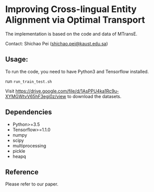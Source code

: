 # Improving Cross-lingual Entity Alignment via Optimal Transport

The implementation is based on the code and data of MTransE.

Contact: Shichao Pei (shichao.pei@kaust.edu.sa)

## Usage:

To run the code, you need to have Python3 and Tensorflow installed.

run `run_train_test.sh`

Visit https://drive.google.com/file/d/1AsPPU4ka1Rc9u-XYMGWtvV65hF3egi0z/view to download the datasets.

## Dependencies
* Python>=3.5
* Tensorflow>=1.1.0
* numpy
* scipy
* multiprocessing
* pickle
* heapq

## Reference
Please refer to our paper. 
